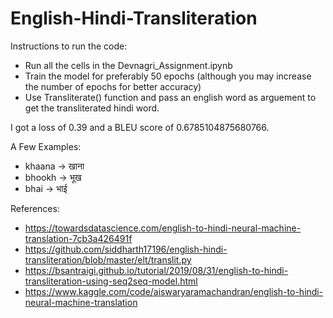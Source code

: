 # English-Hindi-Transliteration

Instructions to run the code:
 - Run all the cells in the Devnagri_Assignment.ipynb
 - Train the model for preferably 50 epochs (although you may increase the number of epochs for better accuracy)
 - Use Transliterate() function and pass an english word as arguement to get the transliterated hindi word.

I got a loss of 0.39 and a BLEU score of 0.6785104875680766.


A Few Examples:
 - khaana -> खाना
 - bhookh -> भूख
 - bhai -> भाई



References:
 - https://towardsdatascience.com/english-to-hindi-neural-machine-translation-7cb3a426491f
 - https://github.com/siddharth17196/english-hindi-transliteration/blob/master/elt/translit.py
 - https://bsantraigi.github.io/tutorial/2019/08/31/english-to-hindi-transliteration-using-seq2seq-model.html
 - https://www.kaggle.com/code/aiswaryaramachandran/english-to-hindi-neural-machine-translation


